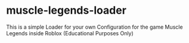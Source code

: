 # muscle-legends-loader
This is a simple Loader for your own Configuration for the game Muscle Legends inside Roblox (Educational Purposes Only)

